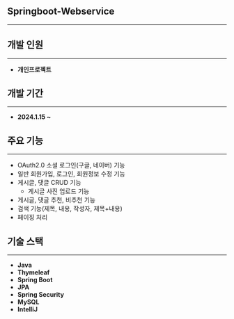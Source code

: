 ## Springboot-Webservice

---

## 개발 인원

---

- **개인프로젝트**

## 개발 기간

---

- **2024.1.15 ~**


## 주요 기능

---

- OAuth2.0 소셜 로그인(구글, 네이버) 기능
- 일반 회원가입, 로그인, 회원정보 수정 기능
- 게시글, 댓글 CRUD 기능
    - 게시글 사진 업로드 기능
- 게시글, 댓글 추천, 비추천 기능
- 검색 기능(제목, 내용, 작성자, 제목+내용)
- 페이징 처리

    
## 기술 스택

---

- **Java**
- **Thymeleaf**
- **Spring Boot**
- **JPA**
- **Spring Security**
- **MySQL**
- **IntelliJ**
